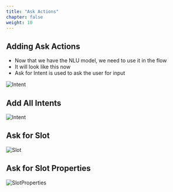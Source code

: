 ```yaml
---
title: "Ask Actions"
chapter: false
weight: 10
---
```


## Adding Ask Actions

* Now that we have the NLU model, we need to use it in the flow
* It will look like this now
* Ask for Intent is used to ask the user for input

![Intent](/images/AskAction.jpg)

## Add All Intents

![Intent](/images/AddIntents.jpg)

## Ask for Slot

![Slot](/images/AskSlot.jpg)

## Ask for Slot Properties

![SlotProperties](/images/SlotProperties.jpg)